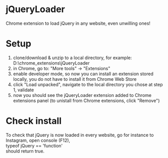 # jQueryLoader
Chrome extension to load jQuery in any website, even unwilling ones!

# Setup
1.  clone/download & unzip to a local directory, for example: D:\chrome_extensions\jQueryLoader
2.  in Chrome, go to: "More tools" -> "Extensions"
3.  enable developer mode, so now you can install an extension stored locally, you do not have to install it from Chrome Web Store
4.  click "Load unpacked", navigate to the local directory you chose at step 1, validate
5.  now you should see the jQueryLoader extension added to Chrome extensions panel (to unistall from Chrome extensions, click "Remove")

# Check install
To check that jQuery is now loaded in every website, go for instance to Instagram, open console (F12), 
<br>typeof jQuery == 'function'<br>
should return true.
